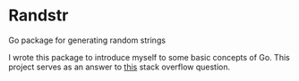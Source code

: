 Randstr
=======

Go package for generating random strings

I wrote this package to introduce myself to some basic concepts of Go.
This project serves as an answer to [this](http://stackoverflow.com/questions/22892120/how-to-generate-a-random-string-of-a-fixed-length-in-golang)
stack overflow question.

